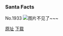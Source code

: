 ### Santa Facts
No.1933
![图片不见了~~~](https://imgs.xkcd.com/comics/santa_facts.png)

[原址](https://xkcd.com//1933) [下载](https://imgs.xkcd.com/comics/santa_facts.png)

